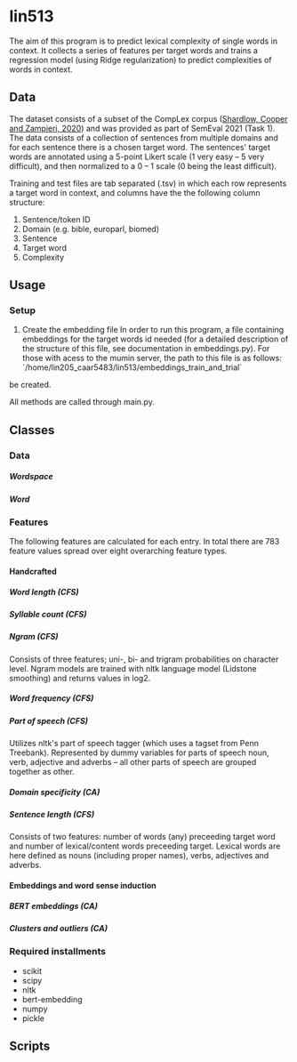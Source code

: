 # lin513

The aim of this program is to predict lexical complexity of single words in context. It collects a series of features per target words and trains a regression model (using Ridge regularization) to predict complexities of words in context.

## Data
The dataset consists of a subset of the CompLex corpus ([Shardlow, Cooper and Zampieri, 2020](https://arxiv.org/pdf/2003.07008.pdf)) and was provided as part of SemEval 2021 (Task 1). The data consists of a collection of sentences from multiple domains and for each sentence there is a chosen target word. The sentences' target words are annotated using a 5-point Likert scale (1 very easy – 5 very difficult), and then normalized to a 0 – 1 scale (0 being the least difficult). 

Training and test files are tab separated (.tsv) in which each row represents 
a target word in context, and columns have the the following column structure:
1. Sentence/token ID
2. Domain (e.g. bible, europarl, biomed)
3. Sentence
4. Target word
5. Complexity

## Usage

### Setup

1.  Create the embedding file
    In order to run this program, a file containing embeddings for the target words id needed (for
    a detailed description of the structure of this file, see documentation in embeddings.py).
    For those with acess to the mumin server, the path to this file is as follows: 
    ´/home/lin205_caar5483/lin513/embeddings_train_and_trial´

be created.


All methods are called through main.py. 

## Classes

### Data

##### Wordspace

##### Word

### Features

The following features are calculated for each entry. In total there are 783 feature values spread over eight overarching feature types. 

#### Handcrafted

##### Word length (CFS)

##### Syllable count (CFS)

##### Ngram (CFS)

Consists of three features; uni-, bi- and trigram probabilities on character level. Ngram models are trained with nltk language model (Lidstone smoothing) and returns values in log2.

##### Word frequency (CFS)

##### Part of speech (CFS)
Utilizes nltk's part of speech tagger (which uses a tagset from Penn Treebank). Represented by dummy variables for parts of speech noun, verb, adjective and adverbs – all other parts of speech are grouped together as other. 

##### Domain specificity (CA)

##### Sentence length (CFS)
Consists of two features: number of words (any) preceeding target word and number of lexical/content words preceeding target. Lexical words are here defined as nouns (including proper names), verbs, adjectives and adverbs.

#### Embeddings and word sense induction 

##### BERT embeddings (CA)

##### Clusters and outliers (CA)







### Required installments

- scikit 
- scipy 
- nltk 
- bert-embedding 
- numpy
- pickle



## Scripts

